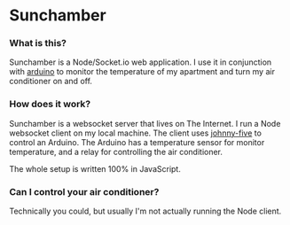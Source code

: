 Sunchamber
==========

### What is this?

Sunchamber is a Node/Socket.io web application. I use it in conjunction with
[arduino](https://github.com/frxnz/arduino) to monitor the temperature of my
apartment and turn my air conditioner on and off.

### How does it work?
Sunchamber is a websocket server that lives on The Internet. I run a Node
websocket client on my local machine. The client uses
[johnny-five](https://github.com/rwaldron/johnny-five) to control an Arduino.
The Arduino has a temperature sensor for monitor temperature, and a relay for
controlling the air conditioner.

The whole setup is written 100% in JavaScript.

### Can I control your air conditioner?
Technically you could, but usually I'm not actually running the Node client.
